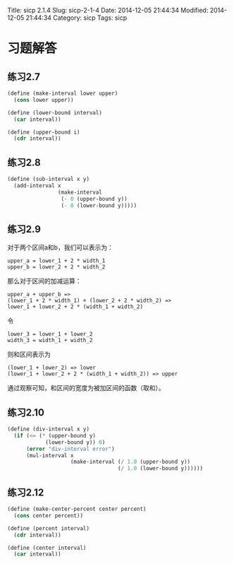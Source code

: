 Title: sicp 2.1.4
Slug: sicp-2-1-4
Date: 2014-12-05 21:44:34
Modified: 2014-12-05 21:44:34
Category: sicp
Tags: sicp

# 习题解答

## 练习2.7

``` Scheme
(define (make-interval lower upper)
  (cons lower upper))

(define (lower-bound interval)
  (car interval))

(define (upper-bound i)
  (cdr interval))
```

## 练习2.8

``` Scheme
(define (sub-interval x y)
  (add-interval x
                (make-interval
                 (- 0 (upper-bound y))
                 (- 0 (lower-bound y)))))

```

## 练习2.9
对于两个区间a和b，我们可以表示为：
```
upper_a = lower_1 + 2 * width_1
upper_b = lower_2 + 2 * width_2
```
那么对于区间的加减运算：
```
upper_a + upper_b =>
(lower_1 + 2 * width_1) + (lower_2 + 2 * width_2) =>
lower_1 + lower_2 + 2 * (width_1 + width_2)
```
令
```
lower_3 = lower_1 + lower_2
width_3 = width_1 + width_2
```
则和区间表示为
```
(lower_1 + lower_2) => lower
(lower_1 + lower_2 + 2 * (width_1 + width_2)) => upper
```
通过观察可知，和区间的宽度为被加区间的函数（取和）。


## 练习2.10

``` Scheme
(define (div-interval x y)
  (if (<= (* (upper-bound y)
            (lower-bound y)) 0)
      (error "div-interval error")
      (mul-interval x
                    (make-interval (/ 1.0 (upper-bound y))
                                   (/ 1.0 (lower-bound y))))))
```


## 练习2.12

``` Scheme
(define (make-center-percent center percent)
  (cons center percent))

(define (percent interval)
  (cdr interval))

(define (center interval)
  (car interval))
```
